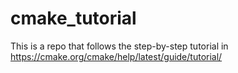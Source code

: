 # cmake_tutorial
This is a repo that follows the step-by-step tutorial in https://cmake.org/cmake/help/latest/guide/tutorial/
